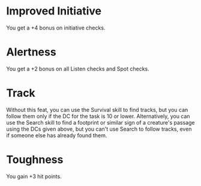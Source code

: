# Improved Initiative
You get a +4 bonus on initiative checks.

# Alertness
You get a +2 bonus on all Listen checks and Spot checks. 

# Track
Without this feat, you can use the Survival skill to find tracks, but you can follow them only if the DC for the task is 10 or lower. Alternatively, you can use the Search skill to find a footprint or similar sign of a creature's passage using the DCs given above, but you can't use Search to follow tracks, even if someone else has already found them.

# Toughness
You gain +3 hit points.
